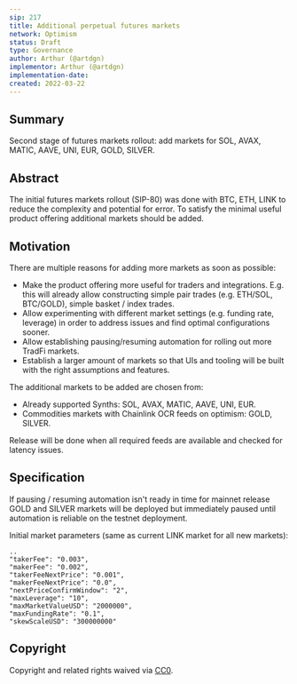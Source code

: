 ```yaml
---
sip: 217
title: Additional perpetual futures markets
network: Optimism
status: Draft
type: Governance
author: Arthur (@artdgn)
implementor: Arthur (@artdgn)
implementation-date:
created: 2022-03-22
---
```


## Summary

Second stage of futures markets rollout: add markets for SOL, AVAX, MATIC, AAVE, UNI, EUR, GOLD, SILVER.

## Abstract

The initial futures markets rollout (SIP-80) was done with BTC, ETH, LINK to reduce the complexity and potential for error. To satisfy the minimal useful product offering additional markets should be added.

## Motivation

There are multiple reasons for adding more markets as soon as possible:

- Make the product offering more useful for traders and integrations. E.g. this will already allow constructing simple pair trades (e.g. ETH/SOL, BTC/GOLD), simple basket / index trades.
- Allow experimenting with different market settings (e.g. funding rate, leverage) in order to address issues and find optimal configurations sooner.
- Allow establishing pausing/resuming automation for rolling out more TradFi markets.
- Establish a larger amount of markets so that UIs and tooling will be built with the right assumptions and features.

The additional markets to be added are chosen from:

- Already supported Synths: SOL, AVAX, MATIC, AAVE, UNI, EUR.
- Commodities markets with Chainlink OCR feeds on optimism: GOLD, SILVER.

Release will be done when all required feeds are available and checked for latency issues.

## Specification

If pausing / resuming automation isn't ready in time for mainnet release GOLD and SILVER markets will be deployed but immediately paused until automation is reliable on the testnet deployment.

Initial market parameters (same as current LINK market for all new markets):
```
..
"takerFee": "0.003",
"makerFee": "0.002",
"takerFeeNextPrice": "0.001",
"makerFeeNextPrice": "0.0",
"nextPriceConfirmWindow": "2",
"maxLeverage": "10",
"maxMarketValueUSD": "2000000",
"maxFundingRate": "0.1",
"skewScaleUSD": "300000000"
```


## Copyright

Copyright and related rights waived via [CC0](https://creativecommons.org/publicdomain/zero/1.0/).
